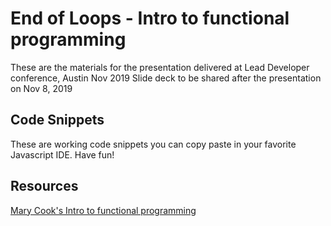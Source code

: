 # End of Loops - Intro to functional programming
These are the materials for the presentation delivered at Lead Developer conference, Austin Nov 2019
Slide deck to be shared after the presentation on Nov 8, 2019

## Code Snippets
These are working code snippets you can copy paste in your favorite Javascript IDE. Have fun!


## Resources

[Mary Cook's Intro to functional programming](https://maryrosecook.com/blog/post/a-practical-introduction-to-functional-programming)


